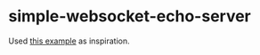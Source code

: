 # simple-websocket-echo-server

Used [this example](https://github.com/actix/examples/tree/master/websockets/echo) as inspiration.
